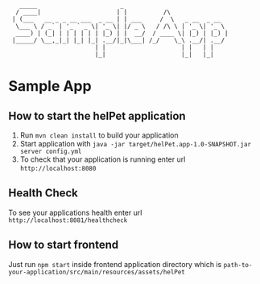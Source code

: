 ```
   _____                       _
  / ____|                     | |          /\
 | (___   __ _ _ __ ___  _ __ | | ___     /  \   _ __  _ __
  \___ \ / _` | '_ ` _ \| '_ \| |/ _ \   / /\ \ | '_ \| '_ \
  ____) | (_| | | | | | | |_) | |  __/  / ____ \| |_) | |_) |
 |_____/ \__,_|_| |_| |_| .__/|_|\___| /_/    \_\ .__/| .__/
                        | |                     | |   | |
                        |_|                     |_|   |_|
```

# Sample App

How to start the helPet application
---

1. Run `mvn clean install` to build your application
1. Start application with `java -jar target/helPet.app-1.0-SNAPSHOT.jar server config.yml`
1. To check that your application is running enter url `http://localhost:8080`

Health Check
---

To see your applications health enter url `http://localhost:8081/healthcheck`



How to start frontend
---

Just run `npm start` inside frontend application directory which is `path-to-your-application/src/main/resources/assets/helPet`